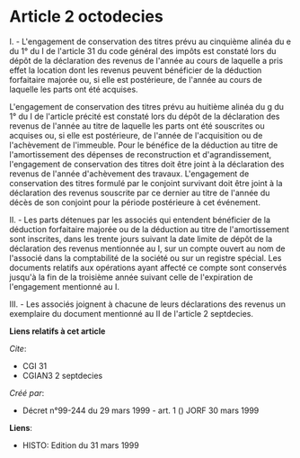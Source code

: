 # Article 2 octodecies

I. - L'engagement de conservation des titres prévu au cinquième alinéa du e du 1° du I de l'article 31 du code général des
impôts est constaté lors du dépôt de la déclaration des revenus de l'année au cours de laquelle a pris effet la location dont
les revenus peuvent bénéficier de la déduction forfaitaire majorée ou, si elle est postérieure, de l'année au cours de
laquelle les parts ont été acquises.

L'engagement de conservation des titres prévu au huitième alinéa du g du 1° du I de l'article précité est constaté lors du
dépôt de la déclaration des revenus de l'année au titre de laquelle les parts ont été souscrites ou acquises ou, si elle est
postérieure, de l'année de l'acquisition ou de l'achèvement de l'immeuble. Pour le bénéfice de la déduction au titre de
l'amortissement des dépenses de reconstruction et d'agrandissement, l'engagement de conservation des titres doit être joint à
la déclaration des revenus de l'année d'achèvement des travaux. L'engagement de conservation des titres formulé par le
conjoint survivant doit être joint à la déclaration des revenus souscrite par ce dernier au titre de l'année du décès de son
conjoint pour la période postérieure à cet événement.

II. - Les parts détenues par les associés qui entendent bénéficier de la déduction forfaitaire majorée ou de la déduction au
titre de l'amortissement sont inscrites, dans les trente jours suivant la date limite de dépôt de la déclaration des revenus
mentionnée au I, sur un compte ouvert au nom de l'associé dans la comptabilité de la société ou sur un registre spécial. Les
documents relatifs aux opérations ayant affecté ce compte sont conservés jusqu'à la fin de la troisième année suivant celle
de l'expiration de l'engagement mentionné au I.

III. - Les associés joignent à chacune de leurs déclarations des revenus un exemplaire du document mentionné au II de
l'article 2 septdecies.

**Liens relatifs à cet article**

_Cite_:

  - CGI 31
  - CGIAN3 2 septdecies

_Créé par_:

  - Décret n°99-244 du 29 mars 1999 - art. 1 () JORF 30 mars 1999

**Liens**:

  - HISTO: Edition du 31 mars 1999
